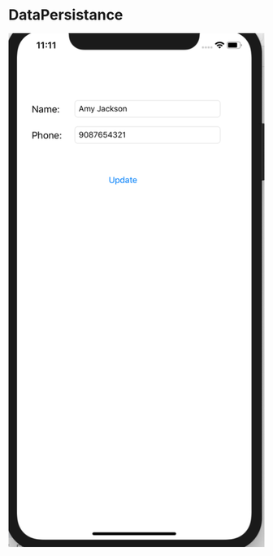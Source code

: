 # DataPersistance

![appScreen](https://github.com/phaniiOS/DataPersistance/blob/Develop/Screen%20Shot%202019-02-12%20at%2011.11.46%20PM.png)
